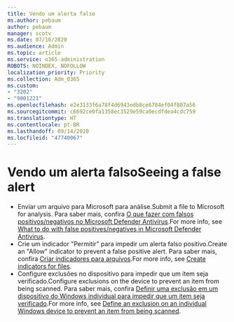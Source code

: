 ```yaml
---
title: Vendo um alerta falso
ms.author: pebaum
author: pebaum
manager: scotv
ms.date: 07/16/2020
ms.audience: Admin
ms.topic: article
ms.service: o365-administration
ROBOTS: NOINDEX, NOFOLLOW
localization_priority: Priority
ms.collection: Adm_O365
ms.custom:
- "3202"
- "9001221"
ms.openlocfilehash: e2e3133f6a78f4d6943edb8ce6784ef04f807a56
ms.sourcegitcommit: c6692ce0fa1358ec3529e59ca0ecdfdea4cdc759
ms.translationtype: HT
ms.contentlocale: pt-BR
ms.lasthandoff: 09/14/2020
ms.locfileid: "47740067"
---
```

# <a name="seeing-a-false-alert"></a><span data-ttu-id="cef88-102">Vendo um alerta falso</span><span class="sxs-lookup"><span data-stu-id="cef88-102">Seeing a false alert</span></span>

- <span data-ttu-id="cef88-103">Enviar um arquivo para Microsoft para análise.</span><span class="sxs-lookup"><span data-stu-id="cef88-103">Submit a file to Microsoft for analysis.</span></span> <span data-ttu-id="cef88-104">Para saber mais, confira [O que fazer com falsos positivos/negativos no Microsoft Defender Antivírus](https://docs.microsoft.com/windows/security/threat-protection/microsoft-defender-antivirus/antivirus-false-positives-negatives#submit-a-file-to-microsoft-for-analysis).</span><span class="sxs-lookup"><span data-stu-id="cef88-104">For more info, see [What to do with false positives/negatives in Microsoft Defender Antivirus](https://docs.microsoft.com/windows/security/threat-protection/microsoft-defender-antivirus/antivirus-false-positives-negatives#submit-a-file-to-microsoft-for-analysis).</span></span>
- <span data-ttu-id="cef88-105">Crie um indicador "Permitir" para impedir um alerta falso positivo.</span><span class="sxs-lookup"><span data-stu-id="cef88-105">Create an "Allow" indicator to prevent a false positive alert.</span></span> <span data-ttu-id="cef88-106">Para saber mais, confira [Criar indicadores para arquivos](https://docs.microsoft.com/windows/security/threat-protection/microsoft-defender-atp/indicator-file).</span><span class="sxs-lookup"><span data-stu-id="cef88-106">For more info, see [Create indicators for files](https://docs.microsoft.com/windows/security/threat-protection/microsoft-defender-atp/indicator-file).</span></span>  
- <span data-ttu-id="cef88-107">Configure exclusões no dispositivo para impedir que um item seja verificado.</span><span class="sxs-lookup"><span data-stu-id="cef88-107">Configure exclusions on the device to prevent an item from being scanned.</span></span> <span data-ttu-id="cef88-108">Para saber mais, confira [Definir uma exclusão em um dispositivo do Windows individual para impedir que um item seja verificado](https://docs.microsoft.com/windows/security/threat-protection/microsoft-defender-antivirus/antivirus-false-positives-negatives#define-an-exclusion-on-an-individual-windows-device-to-prevent-an-item-from-being-scanned).</span><span class="sxs-lookup"><span data-stu-id="cef88-108">For more info, see [Define an exclusion on an individual Windows device to prevent an item from being scanned](https://docs.microsoft.com/windows/security/threat-protection/microsoft-defender-antivirus/antivirus-false-positives-negatives#define-an-exclusion-on-an-individual-windows-device-to-prevent-an-item-from-being-scanned).</span></span>  